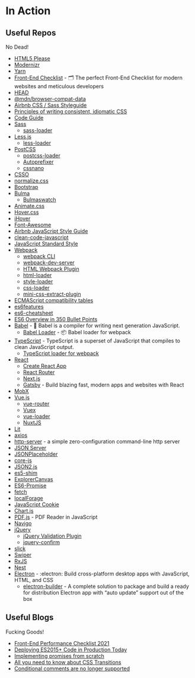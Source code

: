# In Action

## <a name="useful-repos">Useful Repos</a>

No Dead!

* [HTML5 Please](https://github.com/h5bp/html5please)
* [Modernizr](https://github.com/modernizr/modernizr)
* [Yarn](https://github.com/yarnpkg/berry)
* [Front-End Checklist](https://github.com/thedaviddias/Front-End-Checklist) - 🗂 The perfect Front-End Checklist for modern websites and meticulous developers
* [HEAD](https://github.com/joshbuchea/HEAD)
* [@mdn/browser-compat-data](https://github.com/mdn/browser-compat-data)
* [Airbnb CSS / Sass Styleguide](https://github.com/airbnb/css)
* [Principles of writing consistent, idiomatic CSS](https://github.com/necolas/idiomatic-css)
* [Code Guide](https://github.com/mdo/code-guide)
* [Sass](https://github.com/sass/sass)
    * [sass-loader](https://github.com/webpack-contrib/sass-loader)
* [Less.js](https://github.com/less/less.js)
    * [less-loader](https://github.com/webpack-contrib/less-loader)
* [PostCSS](https://github.com/postcss/postcss)
    * [postcss-loader](https://github.com/webpack-contrib/postcss-loader)
    * [Autoprefixer](https://github.com/postcss/autoprefixer)
    * [cssnano](https://github.com/cssnano/cssnano)
* [CSSO](https://github.com/css/csso)
* [normalize.css](https://github.com/necolas/normalize.css)
* [Bootstrap](https://github.com/twbs/bootstrap)
* [Bulma](https://github.com/jgthms/bulma)
    * [Bulmaswatch](https://github.com/jenil/bulmaswatch)
* [Animate.css](https://github.com/animate-css/animate.css/)
* [Hover.css](https://github.com/IanLunn/Hover/)
* [iHover](https://github.com/gudh/ihover)
* [Font-Awesome](https://github.com/FortAwesome/Font-Awesome/)
* [Airbnb JavaScript Style Guide](https://github.com/airbnb/javascript)
* [clean-code-javascript](https://github.com/ryanmcdermott/clean-code-javascript)
* [JavaScript Standard Style](https://github.com/feross/standard)
* [Webpack](https://github.com/webpack/webpack/)
    * [webpack CLI](https://github.com/webpack/webpack-cli)
    * [webpack-dev-server](https://github.com/webpack/webpack-dev-server)
    * [HTML Webpack Plugin](https://github.com/jantimon/html-webpack-plugin)
    * [html-loader](https://github.com/webpack-contrib/html-loader)
    * [style-loader](https://github.com/webpack-contrib/style-loader)
    * [css-loader](https://github.com/webpack-contrib/css-loader)
    * [mini-css-extract-plugin](https://github.com/webpack-contrib/mini-css-extract-plugin)
* [ECMAScript compatibility tables](https://github.com/kangax/compat-table)
* [es6features](https://github.com/lukehoban/es6features)
* [es6-cheatsheet](https://github.com/DrkSephy/es6-cheatsheet)
* [ES6 Overview in 350 Bullet Points](https://github.com/bevacqua/es6)
* [Babel](https://github.com/babel/babel) - 🐠 Babel is a compiler for writing next generation JavaScript.
    * [Babel Loader](https://github.com/babel/babel-loader) - 📦 Babel loader for webpack
* [TypeScript](https://github.com/microsoft/TypeScript) - TypeScript is a superset of JavaScript that compiles to clean JavaScript output.
    * [TypeScript loader for webpack](https://github.com/TypeStrong/ts-loader)
* [React](https://github.com/facebook/react)
    * [Create React App](https://github.com/facebook/create-react-app)
    * [React Router](https://github.com/ReactTraining/react-router)
    * [Next.js](https://github.com/vercel/next.js)
    * [Gatsby](https://github.com/gatsbyjs/gatsby) - Build blazing fast, modern apps and websites with React
* [MobX](https://github.com/mobxjs/mobx)
* [Vue.js](https://github.com/vuejs/vue)
    * [vue-router](https://github.com/vuejs/vue-router)
    * [Vuex](https://github.com/vuejs/vuex)
    * [vue-loader](https://github.com/vuejs/vue-loader)
    * [NuxtJS](https://github.com/nuxt/nuxt.js)
* [Lit](https://github.com/lit/lit)
* [axios](https://github.com/axios/axios)
* [http-server](https://github.com/http-party/http-server) - a simple zero-configuration command-line http server
* [JSON Server](https://github.com/typicode/json-server)
* [JSONPlaceholder](https://github.com/typicode/jsonplaceholder)
* [core-js](https://github.com/zloirock/core-js)
* [JSON2.js](https://github.com/douglascrockford/JSON-js/blob/master/json2.js)
* [es5-shim](https://github.com/es-shims/es5-shim)
* [ExplorerCanvas](https://github.com/arv/ExplorerCanvas)
* [ES6-Promise](https://github.com/stefanpenner/es6-promise)
* [fetch](https://github.com/github/fetch)
* [localForage](https://github.com/localForage/localForage)
* [JavaScript Cookie](https://github.com/js-cookie/js-cookie)
* [Chart.js](https://github.com/chartjs/Chart.js)
* [PDF.js](https://github.com/mozilla/pdf.js) - PDF Reader in JavaScript
* [Navigo](https://github.com/krasimir/navigo)
* [jQuery](https://github.com/jquery/jquery)
    * [jQuery Validation Plugin](https://github.com/jquery-validation/jquery-validation)
    * [jquery-confirm](https://github.com/craftpip/jquery-confirm/)
* [slick](https://github.com/kenwheeler/slick)
* [Swiper](https://github.com/nolimits4web/swiper)
* [RxJS](https://github.com/ReactiveX/rxjs)
* [Nest](https://github.com/nestjs/nest)
* [Electron](https://github.com/electron/electron) - :electron: Build cross-platform desktop apps with JavaScript, HTML, and CSS
    * [electron-builder](https://github.com/electron-userland/electron-builder) - A complete solution to package and build a ready for distribution Electron app with “auto update” support out of the box

## <a name="useful-blogs">Useful Blogs</a>

Fucking Goods!

* [Front-End Performance Checklist 2021](https://www.smashingmagazine.com/2021/01/front-end-performance-2021-free-pdf-checklist/)
* [Deploying ES2015+ Code in Production Today](https://philipwalton.com/articles/deploying-es2015-code-in-production-today/)
* [Implementing promises from scratch](https://www.mauriciopoppe.com/notes/computer-science/computation/promises/)
* [All you need to know about CSS Transitions](https://blog.alexmaccaw.com/all-you-need-to-know-about-css-transitions/)
* [Conditional comments are no longer supported](https://msdn.microsoft.com/zh-cn/library/ie/hh801214.aspx)
